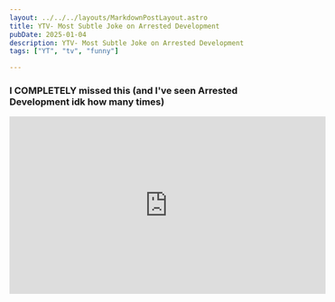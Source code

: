 ```yaml
---
layout: ../../../layouts/MarkdownPostLayout.astro
title: YTV- Most Subtle Joke on Arrested Development
pubDate: 2025-01-04
description: YTV- Most Subtle Joke on Arrested Development
tags: ["YT", "tv", "funny"]

---
```

### I COMPLETELY missed this (and I've seen Arrested Development idk how many times)

<iframe width="560" height="315" src="https://www.youtube.com/embed/ltQMZSN1u40?si=fpN8aP249elIqd7U" title="YouTube video player" frameborder="0" allow="accelerometer; autoplay; clipboard-write; encrypted-media; gyroscope; picture-in-picture; web-share" referrerpolicy="strict-origin-when-cross-origin" allowfullscreen></iframe>